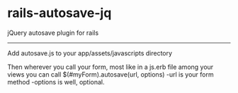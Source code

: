rails-autosave-jq
=================

jQuery autosave plugin for rails

----------------
Add autosave.js to your app/assets/javascripts directory

Then wherever you call your form, most like in a js.erb file among your views you can call $(#myForm).autosave(url, options)
-url is your form method
-options is well, optional.